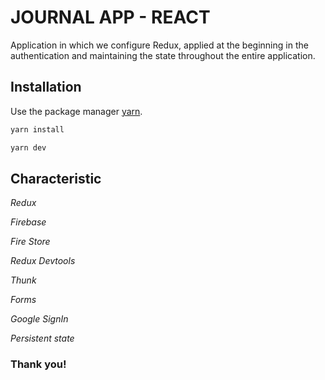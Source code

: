 # JOURNAL APP - REACT

Application in which we configure Redux, applied at the beginning in the authentication and maintaining the state throughout the entire application.

## Installation

Use the package manager [yarn](https://yarnpkg.com/).

```bash
yarn install
```

```bash
yarn dev
```

## Characteristic
*Redux*

*Firebase*

*Fire Store*

*Redux Devtools*

*Thunk*

*Forms*

*Google SignIn*

*Persistent state*
<!-- 
## Contributing

Pull requests are welcome. For major changes, please open an issue first
to discuss what you would like to change.

Please make sure to update tests as appropriate.

## License -->

### Thank you!
